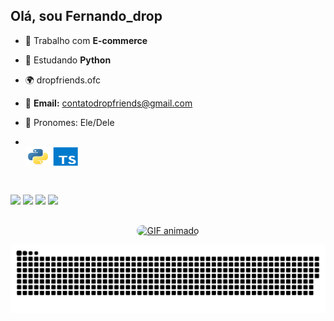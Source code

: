 ## Olá, sou Fernando_drop

- 🛒 Trabalho com **E-commerce**  
- 🐍 Estudando **Python**  
- 🌍 dropfriends.ofc  
- 📧 **Email:** contatodropfriends@gmail.com  
- 👨 Pronomes: Ele/Dele

- <div style="display: inline_block"><br>
  <img align="center" alt="Python" height="30" width="40" src="https://raw.githubusercontent.com/devicons/devicon/master/icons/python/python-original.svg">
  <img align="center" alt="TypeScript" height="30" width="40" src="https://raw.githubusercontent.com/devicons/devicon/master/icons/typescript/typescript-plain.svg">
</div>

##

<div style="display: inline_block"><br>
  <a href="https://www.instagram.com/fernando_drop/" target="_blank"><img src="https://img.shields.io/badge/-Instagram-%23E4405F?style=for-the-badge&logo=instagram&logoColor=white" target="_blank"></a>
  <a href="https://www.linkedin.com/in/fernando-cerqueira-3b4999193/" target="_blank"><img src="https://img.shields.io/badge/-LinkedIn-%230077B5?style=for-the-badge&logo=linkedin&logoColor=white" target="_blank"></a> 
  <a href="https://monocard.me/fernando_drop" target="_blank"><img src="https://img.shields.io/badge/Monocard-000000?style=for-the-badge&logo=monocard&logoColor=white" target="_blank"></a>
  <a href="mailto:contatodropfriends@gmail.com" target="_blank"><img src="https://img.shields.io/badge/-Gmail-%23333?style=for-the-badge&logo=gmail&logoColor=white" target="_blank"></a>
</div>

##


<div style="text-align: center;">
  <a href="https://www.instagram.com/fernando_drop/" target="_blank">
    <img src="https://media.giphy.com/media/SE4RLfSFAi0B2/giphy.gif" alt="GIF animado" style="width: 200px; height: auto; border-radius: 10px;">
  </a>
</div>


![Snake animation](https://github.com/Thuglife22741/Thuglife22741/blob/output/github-contribution-grid-snake.svg)
